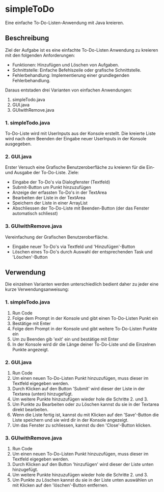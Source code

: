 # simpleToDo
Eine einfache To-Do-Listen-Anwendung mit Java kreieren.

## Beschreibung
Ziel der Aufgabe ist es eine einfachte To-Do-Listen Anwendung zu kreieren mit den folgenden Anforderungen:
- Funktionen: Hinzufügen und Löschen von Aufgaben.
- Schnittstelle: Einfache Befehlszeile oder grafische Schnittstelle.
- Fehlerbehandlung: Implementierung einer grundlegenden Fehlerbehandlung.

Daraus entstaden drei Varianten von einfachen Anwendungen:
1. simpleTodo.java
2. GUI.java
3. GUIwithRemove.java

### 1. simpleTodo.java
To-Do-Liste wird mit UserInputs aus der Konsole erstellt.
Die kreierte Liste wird nach dem Beenden der Eingabe neuer UserInputs in der Konsole ausgegeben.

### 2. GUI.java
Erster Versuch eine Grafische Benutzeroberfläche zu kreieren für die Ein- und Ausgabe der To-Do-Liste.
Ziele: 
- Eingabe der To-Do's via Dialogfenster (Textfeld)
- Submit-Button um Punkt hinzuzufügen
- Anzeige der erfassten To-Do's in der TextArea
- Bearbeiten der Liste in der TextArea
- Speichern der Liste in einer ArrayList 
- Abschliessen der To-Do-Liste mit Beenden-Button (der das Fenster automatisch schliesst)

### 3. GUIwithRemove.java
Vereinfachung der Grafischen Benutzeroberfläche. 
- Eingabe neuer To-Do's via Textfeld und 'Hinzufügen'-Button
- Löschen eines To-Do's durch Auswahl der entsprechenden Task und 'Löschen'-Button

## Verwendung
Die einzelnen Varianten werden unterschiedlich bedient daher zu jeder eine kurze Verwendungsanweisung:

### 1. simpleTodo.java
1. Run Code
2. Folge dem Prompt in der Konsole und gibt einen To-Do-Listen Punkt ein
3. Bestätige mit Enter
4. Folge dem Prompt in der Konsole und gibt weitere To-Do-Listen Punkte ein
5. Um zu Beenden gib 'exit' ein und bestätige mit Enter
6. In der Konsole wird dir die Länge deiner To-Do-Liste und die Einzelnen Punkte angezeigt.

### 2. GUI.java
1. Run Code
2. Um einen neuen To-Do-Listen Punkt hinzuzufügen, muss dieser im Textfeld eigegeben werden.
3. Durch Klicken auf den Button 'Submit' wird dieser der Liste in der Textarea (unten) hinzugefügt.
4. Um weitere Punkte hinzuzufügen wieder hole die Schritte 2. und 3.
5. Um Punkte zu Bearbeiten oder zu Löschen kannst du sie in der Textarea direkt bearbeiten.
6. Wenn die Liste fertig ist, kannst du mit Klicken auf den 'Save'-Button die Liste speichern und sie wird dir in der Konsole angezeigt.
7. Um das Fenster zu schliessen, kannst du den 'Close'-Button klicken.

### 3. GUIwithRemove.java
1. Run Code
2. Um einen neuen To-Do-Listen Punkt hinzuzufügen, muss dieser im Textfeld eigegeben werden.
3. Durch Klicken auf den Button 'hinzufügen' wird dieser der Liste unten hinzugefügt.
4. Um weitere Punkte hinzuzufügen wieder hole die Schritte 2. und 3.
5. Um Punkte zu Löschen kannst du sie in der Liste unten auswählen un mit Klicken auf den 'löschen'-Button entfernen.

